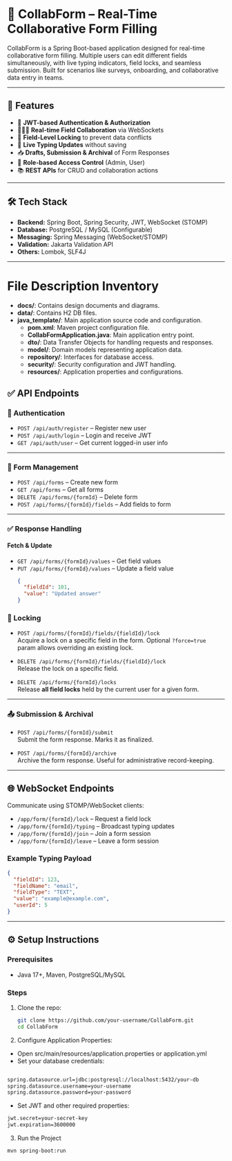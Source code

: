 # 🧾 CollabForm – Real-Time Collaborative Form Filling

CollabForm is a Spring Boot-based application designed for real-time collaborative form filling. Multiple users can edit different fields simultaneously, with live typing indicators, field locks, and seamless submission. Built for scenarios like surveys, onboarding, and collaborative data entry in teams.

---

## 🚀 Features

- 🔐 **JWT-based Authentication & Authorization**
- 🧑‍🤝‍🧑 **Real-time Field Collaboration** via WebSockets
- 📝 **Field-Level Locking** to prevent data conflicts
- 🔄 **Live Typing Updates** without saving
- 📥 **Drafts, Submission & Archival** of Form Responses
- 📁 **Role-based Access Control** (Admin, User)
- 📚 **REST APIs** for CRUD and collaboration actions

---

## 🛠️ Tech Stack

- **Backend:** Spring Boot, Spring Security, JWT, WebSocket (STOMP)
- **Database:** PostgreSQL / MySQL (Configurable)
- **Messaging:** Spring Messaging (WebSocket/STOMP)
- **Validation:** Jakarta Validation API
- **Others:** Lombok, SLF4J

---

# File Description Inventory
- **docs/**: Contains design documents and diagrams.
- **data/**: Contains H2 DB files.
- **java_template/**: Main application source code and configuration.
  - **pom.xml**: Maven project configuration file.
  - **CollabFormApplication.java**: Main application entry point.
  - **dto/**: Data Transfer Objects for handling requests and responses.
  - **model/**: Domain models representing application data.
  - **repository/**: Interfaces for database access.
  - **security/**: Security configuration and JWT handling.
  - **resources/**: Application properties and configurations.

## ✅ API Endpoints

### 🔐 Authentication

- `POST /api/auth/register` – Register new user
- `POST /api/auth/login` – Login and receive JWT
- `GET /api/auth/user` – Get current logged-in user info

---

### 📄 Form Management

- `POST /api/forms` – Create new form
- `GET /api/forms` – Get all forms
- `DELETE /api/forms/{formId}` – Delete form
- `POST /api/forms/{formId}/fields` – Add fields to form

---

### ✅ Response Handling

#### Fetch & Update

- `GET /api/forms/{formId}/values` – Get field values
- `PUT /api/forms/{formId}/values` – Update a field value
  ```json
  {
    "fieldId": 101,
    "value": "Updated answer"
  }

### 🔐 Locking

- `POST /api/forms/{formId}/fields/{fieldId}/lock`  
  Acquire a lock on a specific field in the form. Optional `?force=true` param allows overriding an existing lock.

- `DELETE /api/forms/{formId}/fields/{fieldId}/lock`  
  Release the lock on a specific field.

- `DELETE /api/forms/{formId}/locks`  
  Release **all field locks** held by the current user for a given form.

---

### 📤 Submission & Archival

- `POST /api/forms/{formId}/submit`  
  Submit the form response. Marks it as finalized.

- `POST /api/forms/{formId}/archive`  
  Archive the form response. Useful for administrative record-keeping.

---

## 🌐 WebSocket Endpoints
Communicate using STOMP/WebSocket clients:

- `/app/form/{formId}/lock` – Request a field lock
- `/app/form/{formId}/typing` – Broadcast typing updates
- `/app/form/{formId}/join` – Join a form session
- `/app/form/{formId}/leave` – Leave a form session

### Example Typing Payload
```json
{
  "fieldId": 123,
  "fieldName": "email",
  "fieldType": "TEXT",
  "value": "example@example.com",
  "userId": 5
}
```
---
## ⚙️ Setup Instructions

### Prerequisites
- Java 17+, Maven, PostgreSQL/MySQL

### Steps
1. Clone the repo:
   ```bash
   git clone https://github.com/your-username/CollabForm.git
   cd CollabForm
   ```
2. Configure Application Properties:

- Open src/main/resources/application.properties or application.yml
- Set your database credentials:
```bash

spring.datasource.url=jdbc:postgresql://localhost:5432/your-db
spring.datasource.username=your-username
spring.datasource.password=your-password
````
- Set JWT and other required properties:
```bash
jwt.secret=your-secret-key
jwt.expiration=3600000
```
3. Run the Project
```bash
mvn spring-boot:run
```
